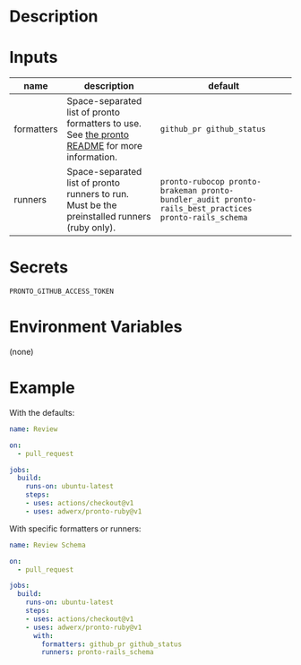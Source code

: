 # Description



# Inputs

| name | description | default |
| --- | --- | --- |
| formatters | Space-separated list of pronto formatters to use. See [the pronto README](https://github.com/prontolabs/pronto#github-integration) for more information. | `github_pr github_status` |
| runners | Space-separated list of pronto runners to run. Must be the preinstalled runners (ruby only). | `pronto-rubocop pronto-brakeman pronto-bundler_audit pronto-rails_best_practices pronto-rails_schema` |

# Secrets

`PRONTO_GITHUB_ACCESS_TOKEN`

# Environment Variables

(none)

# Example

With the defaults:

```yaml
name: Review

on:
  - pull_request

jobs:
  build:
    runs-on: ubuntu-latest
    steps:
    - uses: actions/checkout@v1
    - uses: adwerx/pronto-ruby@v1

```

With specific formatters or runners:

```yaml
name: Review Schema

on:
  - pull_request

jobs:
  build:
    runs-on: ubuntu-latest
    steps:
    - uses: actions/checkout@v1
    - uses: adwerx/pronto-ruby@v1
      with:
        formatters: github_pr github_status
        runners: pronto-rails_schema
```
